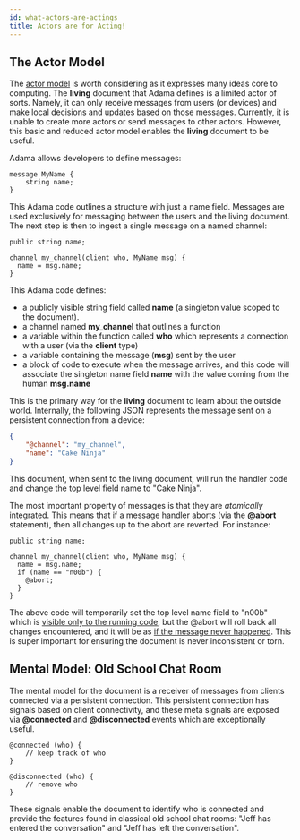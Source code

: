 ```yaml
---
id: what-actors-are-actings
title: Actors are for Acting!
---
```


The Actor Model
---------------

The [actor model](https://en.wikipedia.org/wiki/Actor_model) is worth considering as it expresses many ideas core to computing. The **living** document that Adama defines is a limited actor of sorts. Namely, it can only receive messages from users (or devices) and make local decisions and updates based on those messages. Currently, it is unable to create more actors or send messages to other actors. However, this basic and reduced actor model enables the **living** document to be useful.

Adama allows developers to define messages:

```adama
message MyName {
	string name;
}
```

This Adama code outlines a structure with just a name field. Messages are used exclusively for messaging between the users and the living document. The next step is then to ingest a single message on a named channel:

```adama
public string name;

channel my_channel(client who, MyName msg) {
  name = msg.name;
}
```

This Adama code defines:
* a publicly visible string field called **name** (a singleton value scoped to the document).
* a channel named **my_channel** that outlines a function
* a variable within the function called **who** which represents a connection with a user (via the **client** type)
* a variable containing the message (**msg**) sent by the user
* a block of code to execute when the message arrives, and this code will associate the singleton name field **name** with the value coming from the human **msg.name**

This is the primary way for the **living** document to learn about the outside world. Internally, the following JSON represents the message sent on a persistent connection from a device:

```json
{
	"@channel": "my_channel",	
	"name": "Cake Ninja"
}
```

This document, when sent to the living document, will run the handler code and change the top level field name to "Cake Ninja".

The most important property of messages is that they are *atomically* integrated. This means that if a message handler aborts (via the **@abort** statement), then all changes up to the abort are reverted. For instance:

```adama
public string name;

channel my_channel(client who, MyName msg) {
  name = msg.name;
  if (name == "n00b") {
  	@abort;
  }
}
```

The above code will temporarily set the top level name field to "n00b" which is [visible only to the running code](https://en.wikipedia.org/wiki/ACID), but the @abort will roll back all changes encountered, and it will be as [if the message never happened](https://en.wikipedia.org/wiki/Database_transaction). This is super important for ensuring the document is never inconsistent or torn.

Mental Model: Old School Chat Room
----------------------------------
The mental model for the document is a receiver of messages from clients connected via a persistent connection. This persistent connection has signals based on client connectivity, and these meta signals are exposed via **@connected** and **@disconnected** events which are exceptionally useful. 

```adama
@connected (who) {
	// keep track of who
}

@disconnected (who) {
	// remove who
}
```

These signals enable the document to identify who is connected and provide the features found in classical old school chat rooms: "Jeff has entered the conversation" and "Jeff has left the conversation".
